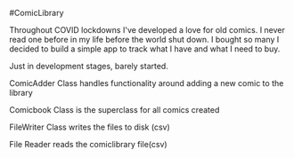 #ComicLibrary

Throughout COVID lockdowns I've developed a love for old comics. I never read one before in my life before the world shut down. I bought so many I decided to build a simple app to track what I have and what I need to buy.

Just in development stages, barely started.

ComicAdder Class handles functionality around adding a new comic to the library

Comicbook Class is the superclass for all comics created

FileWriter Class writes the files to disk (csv)

File Reader reads the comiclibrary file(csv)
